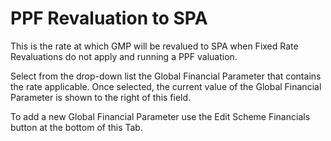 # PPF Revaluation to SPA

This is the rate at which GMP will be revalued to SPA when Fixed Rate
Revaluations do not apply and running a PPF valuation.

Select from the drop-down list the Global Financial Parameter that
contains the rate applicable. Once selected, the current value of the
Global Financial Parameter is shown to the right of this field.

To add a new Global Financial Parameter use the Edit Scheme Financials
button at the bottom of this Tab.
